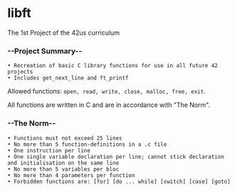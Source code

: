 # libft
The 1st Project of the 42us curriculum

### --Project Summary--

    • Recreation of basic C library functions for use in all future 42 projects
    • Includes get_next_line and ft_printf

Allowed functions: ```open, read, write, close, malloc, free, exit```.

All functions are written in C and are in accordance with "The Norm".

### --The Norm--

    • Functions must not exceed 25 lines
    • No more than 5 function-definitions in a .c file
    • One instruction per line
    • One single variable declaration per line; cannot stick declaration and initialisation on the same line
    • No more than 5 variables per bloc
    • No more than 4 parameters per function
    • Forbidden functions are: [for] [do ... while] [switch] [case] [goto]
